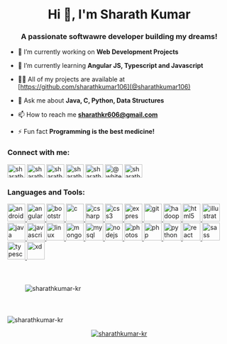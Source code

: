<h1 align="center">Hi 👋, I'm Sharath Kumar</h1>
<h3 align="center">A passionate softwawre developer building my dreams!</h3>


- 🔭 I’m currently working on **Web Development Projects**

- 🌱 I’m currently learning **Angular JS, Typescript and Javascript**

- 👨‍💻 All of my projects are available at [https://github.com/sharathkumar106](@sharathkumar106)

- 💬 Ask me about **Java, C, Python, Data Structures**

- 📫 How to reach me **sharathkr606@gmail.com**

- ⚡ Fun fact **Programming is the best medicine!**

<p align="left">
    <h3 align="left">Connect with me:</h3>
    <a href="https://dev.to/sharathkumar106" target="blank"><img align="center"
            src="https://cdn.jsdelivr.net/npm/simple-icons@3.0.1/icons/dev-dot-to.svg" alt="sharathkumar106" height="30"
            width="40" /></a>
    <a href="https://twitter.com/sharathkumar106" target="blank"><img align="center"
            src="https://cdn.jsdelivr.net/npm/simple-icons@3.0.1/icons/twitter.svg" alt="sharathkumar106" height="30"
            width="40" /></a>
    <a href="https://linkedin.com/in/sharathkumarkr" target="blank"><img align="center"
            src="https://cdn.jsdelivr.net/npm/simple-icons@3.0.1/icons/linkedin.svg" alt="sharathkumarkr" height="30"
            width="40" /></a>
    <a href="https://fb.com/sharathkumar806" target="blank"><img align="center"
            src="https://cdn.jsdelivr.net/npm/simple-icons@3.0.1/icons/facebook.svg" alt="sharathkumar806" height="30"
            width="40" /></a>
    <a href="https://instagram.com/sharath.kumar.10.6" target="blank"><img align="center"
            src="https://cdn.jsdelivr.net/npm/simple-icons@3.0.1/icons/instagram.svg" alt="sharath.kumar.10.6"
            height="30" width="40" /></a>
    <a href="https://medium.com/@whitemicrophone" target="blank"><img align="center"
            src="https://cdn.jsdelivr.net/npm/simple-icons@3.0.1/icons/medium.svg" alt="@whitemicrophone" height="30"
            width="40" /></a>
    <a href="https://www.hackerrank.com/sharathkumar106" target="blank"><img align="center"
            src="https://cdn.jsdelivr.net/npm/simple-icons@3.0.1/icons/hackerrank.svg" alt="sharathkumar106" height="30"
            width="40" /></a>
</p>

<h3 align="left">Languages and Tools:</h3>
<p align="left"> <a href="https://developer.android.com" target="_blank"> <img
            src="https://devicons.github.io/devicon/devicon.git/icons/android/android-original-wordmark.svg"
            alt="android" width="40" height="40" /> </a> <a href="https://angular.io" target="_blank"> <img
            src="https://devicons.github.io/devicon/devicon.git/icons/angularjs/angularjs-original.svg" alt="angularjs"
            width="40" height="40" /> </a> <a href="https://getbootstrap.com" target="_blank"> <img
            src="https://devicons.github.io/devicon/devicon.git/icons/bootstrap/bootstrap-plain.svg" alt="bootstrap"
            width="40" height="40" /> </a> <a href="https://www.cprogramming.com/" target="_blank"> <img
            src="https://devicons.github.io/devicon/devicon.git/icons/c/c-original.svg" alt="c" width="40"
            height="40" /> </a> <a href="https://www.w3schools.com/cs/" target="_blank"> <img
            src="https://devicons.github.io/devicon/devicon.git/icons/csharp/csharp-original.svg" alt="csharp"
            width="40" height="40" /> </a> <a href="https://www.w3schools.com/css/" target="_blank"> <img
            src="https://devicons.github.io/devicon/devicon.git/icons/css3/css3-original-wordmark.svg" alt="css3"
            width="40" height="40" /> </a> <a href="https://expressjs.com" target="_blank"> <img
            src="https://devicons.github.io/devicon/devicon.git/icons/express/express-original-wordmark.svg"
            alt="express" width="40" height="40" /> </a> <a href="https://git-scm.com/" target="_blank"> <img
            src="https://www.vectorlogo.zone/logos/git-scm/git-scm-icon.svg" alt="git" width="40" height="40" /> </a> <a
        href="https://hadoop.apache.org/" target="_blank"> <img
            src="https://www.vectorlogo.zone/logos/apache_hadoop/apache_hadoop-icon.svg" alt="hadoop" width="40"
            height="40" /> </a> <a href="https://www.w3.org/html/" target="_blank"> <img
            src="https://devicons.github.io/devicon/devicon.git/icons/html5/html5-original-wordmark.svg" alt="html5"
            width="40" height="40" /> </a> <a href="https://www.adobe.com/in/products/illustrator.html" target="_blank">
        <img src="https://www.vectorlogo.zone/logos/adobe_illustrator/adobe_illustrator-icon.svg" alt="illustrator"
            width="40" height="40" /> </a> <a href="https://www.java.com" target="_blank"> <img
            src="https://devicons.github.io/devicon/devicon.git/icons/java/java-original-wordmark.svg" alt="java"
            width="40" height="40" /> </a> <a href="https://developer.mozilla.org/en-US/docs/Web/JavaScript"
        target="_blank"> <img
            src="https://devicons.github.io/devicon/devicon.git/icons/javascript/javascript-original.svg"
            alt="javascript" width="40" height="40" /> </a> <a href="https://www.linux.org/" target="_blank"> <img
            src="https://devicons.github.io/devicon/devicon.git/icons/linux/linux-original.svg" alt="linux" width="40"
            height="40" /> </a> <a href="https://www.mongodb.com/" target="_blank"> <img
            src="https://devicons.github.io/devicon/devicon.git/icons/mongodb/mongodb-original-wordmark.svg"
            alt="mongodb" width="40" height="40" /> </a> <a href="https://www.mysql.com/" target="_blank"> <img
            src="https://devicons.github.io/devicon/devicon.git/icons/mysql/mysql-original-wordmark.svg" alt="mysql"
            width="40" height="40" /> </a> <a href="https://nodejs.org" target="_blank"> <img
            src="https://devicons.github.io/devicon/devicon.git/icons/nodejs/nodejs-original-wordmark.svg" alt="nodejs"
            width="40" height="40" /> </a> <a href="https://www.photoshop.com/en" target="_blank"> <img
            src="https://devicons.github.io/devicon/devicon.git/icons/photoshop/photoshop-plain.svg" alt="photoshop"
            width="40" height="40" /> </a> <a href="https://www.php.net" target="_blank"> <img
            src="https://devicons.github.io/devicon/devicon.git/icons/php/php-original.svg" alt="php" width="40"
            height="40" /> </a> <a href="https://www.python.org" target="_blank"> <img
            src="https://devicons.github.io/devicon/devicon.git/icons/python/python-original.svg" alt="python"
            width="40" height="40" /> </a> <a href="https://reactjs.org/" target="_blank"> <img
            src="https://devicons.github.io/devicon/devicon.git/icons/react/react-original-wordmark.svg" alt="react"
            width="40" height="40" /> </a> <a href="https://sass-lang.com" target="_blank"> <img
            src="https://devicons.github.io/devicon/devicon.git/icons/sass/sass-original.svg" alt="sass" width="40"
            height="40" /> </a> <a href="https://www.typescriptlang.org/" target="_blank"> <img
            src="https://devicons.github.io/devicon/devicon.git/icons/typescript/typescript-original.svg"
            alt="typescript" width="40" height="40" /> </a> <a href="https://www.adobe.com/products/xd.html"
        target="_blank"> <img src="https://cdn.worldvectorlogo.com/logos/adobe-xd.svg" alt="xd" width="40"
            height="40" /> </a> </p>

<p><img align="center" style="margin:40px"
        src="https://github-readme-stats.vercel.app/api?username=sharathkumar-kr&show_icons=true&theme=onedark"
        alt="sharathkumar-kr" /></p>
        
<p align="left"> <img
src="https://komarev.com/ghpvc/?username=sharathkumar-kr&label=Profile%20views&color=0e75b6&style=flat"
alt="sharathkumar-kr" /> </p>

<p align="center"> <a href="https://github.com/ryo-ma/github-profile-trophy"><img
            src="https://github-profile-trophy.vercel.app/?username=sharathkumar-kr&theme=onedark&column=3&margin-w=15&margin-h=15"
            alt="sharathkumar-kr" /></a> </p>
